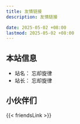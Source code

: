 ```yaml
---
title: 友情链接
description: 友情链接

date: 2025-05-02 +08:00
lastmod: 2025-05-02 +08:00
---
```


## 本站信息

- 站名： 忘却旋律
- 站长： 忘却旋律

## 小伙伴们

{{< friendsLink >}}

